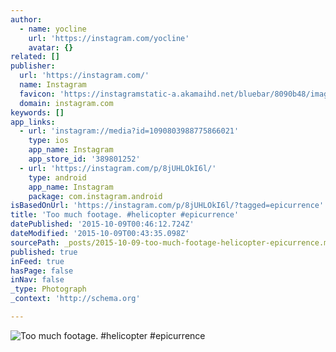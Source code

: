 ```yaml
---
author:
  - name: yocline
    url: 'https://instagram.com/yocline'
    avatar: {}
related: []
publisher:
  url: 'https://instagram.com/'
  name: Instagram
  favicon: 'https://instagramstatic-a.akamaihd.net/bluebar/8090b48/images/ico/favicon.ico'
  domain: instagram.com
keywords: []
app_links:
  - url: 'instagram://media?id=1090803988775866021'
    type: ios
    app_name: Instagram
    app_store_id: '389801252'
  - url: 'https://instagram.com/p/8jUHLOkI6l/'
    type: android
    app_name: Instagram
    package: com.instagram.android
isBasedOnUrl: 'https://instagram.com/p/8jUHLOkI6l/?tagged=epicurrence'
title: 'Too much footage. #helicopter #epicurrence'
datePublished: '2015-10-09T00:46:12.724Z'
dateModified: '2015-10-09T00:43:35.098Z'
sourcePath: _posts/2015-10-09-too-much-footage-helicopter-epicurrence.md
published: true
inFeed: true
hasPage: false
inNav: false
_type: Photograph
_context: 'http://schema.org'

---
```

![Too much footage&period; &num;helicopter &num;epicurrence](https://igcdn-photos-f-a.akamaihd.net/hphotos-ak-xaf1/t51.2885-15/e15/12132909_1507777202872101_1802922905_n.jpg)